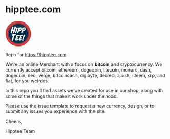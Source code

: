 # hipptee.com
<img src="https://github.com/hipptee/hipptee.com/blob/master/assets/ht_logo.png" alt="alt text" height="80px">

Repo for https://hipptee.com

We're an online Merchant with a focus on **bitcoin** and cryptocurrency. We currently accept bitcoin, ethereum, dogecoin, litecoin, monero, dash, dogecoin, neo, verge, bitcoincash, digibyte, decred, zcash, steem, xrp, and fiat, for you weirdos.

In this repo you'll find assets we've created for use in our shop, along with some of the things that make it work under the hood. 

Please use the issue template to request a new currency, design, or to submit any issues you experience with the site.

Cheers,

Hipptee Team
